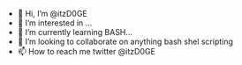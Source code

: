- 👋 Hi, I’m @itzD0GE
- 👀 I’m interested in ...
- 🌱 I’m currently learning BASH...
- 💞️ I’m looking to collaborate on anything bash shel scripting
- 📫 How to reach me twitter @itzD0GE

<!---
itzD0GE/itzD0GE is a ✨ special ✨ repository because its `README.md` (this file) appears on your GitHub profile.
You can click the Preview link to take a look at your changes.
--->
